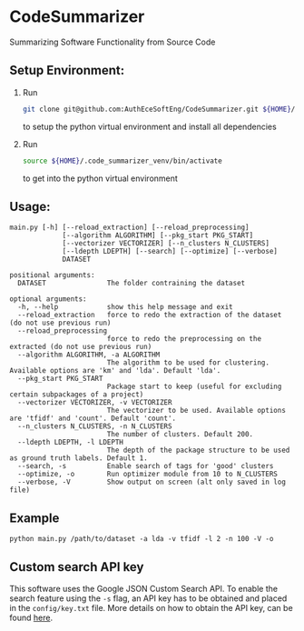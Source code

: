 # CodeSummarizer
Summarizing Software Functionality from Source Code

## Setup Environment:

1. Run

   ```sh
   git clone git@github.com:AuthEceSoftEng/CodeSummarizer.git ${HOME}/code_summarizer && cd ${HOME}/code_summarizer/src && make setup
   ```

   to setup the python virtual environment and install all dependencies

2. Run

   ```bash
   source ${HOME}/.code_summarizer_venv/bin/activate
   ```

   to get into the python virtual environment

## Usage:
```
main.py [-h] [--reload_extraction] [--reload_preprocessing]
             [--algorithm ALGORITHM] [--pkg_start PKG_START]
             [--vectorizer VECTORIZER] [--n_clusters N_CLUSTERS]
             [--ldepth LDEPTH] [--search] [--optimize] [--verbose]
             DATASET

positional arguments:
  DATASET               The folder contraining the dataset

optional arguments:
  -h, --help            show this help message and exit
  --reload_extraction   force to redo the extraction of the dataset (do not use previous run)
  --reload_preprocessing
                        force to redo the preprocessing on the extracted (do not use previous run)
  --algorithm ALGORITHM, -a ALGORITHM
                        The algorithm to be used for clustering. Available options are 'km' and 'lda'. Default 'lda'.
  --pkg_start PKG_START
                        Package start to keep (useful for excluding certain subpackages of a project)
  --vectorizer VECTORIZER, -v VECTORIZER
                        The vectorizer to be used. Available options are 'tfidf' and 'count'. Default 'count'.
  --n_clusters N_CLUSTERS, -n N_CLUSTERS
                        The number of clusters. Default 200.
  --ldepth LDEPTH, -l LDEPTH
                        The depth of the package structure to be used as ground truth labels. Default 1.
  --search, -s          Enable search of tags for 'good' clusters
  --optimize, -o        Run optimizer module from 10 to N_CLUSTERS
  --verbose, -V         Show output on screen (alt only saved in log file)

```

##  Example

```shell
python main.py /path/to/dataset -a lda -v tfidf -l 2 -n 100 -V -o
```

## Custom search API key

This software uses the Google JSON Custom Search API. To enable the search feature using the `-s` flag, an API key has to be obtained and placed in the `config/key.txt` file. 	More details on how to obtain the API key, can be found [here](https://developers.google.com/custom-search/json-api/v1/overview). 

